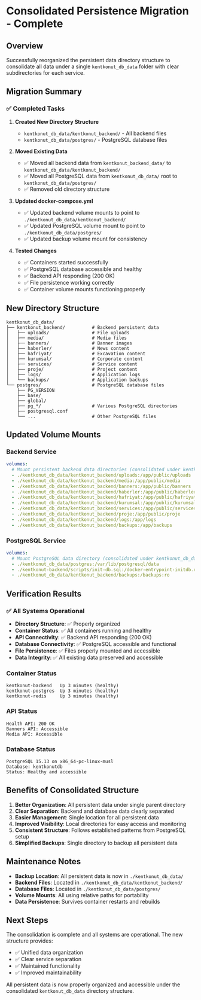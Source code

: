 # Consolidated Persistence Migration - Complete

## Overview
Successfully reorganized the persistent data directory structure to consolidate all data under a single `kentkonut_db_data` folder with clear subdirectories for each service.

## Migration Summary

### ✅ **Completed Tasks**

1. **Created New Directory Structure**
   - `kentkonut_db_data/kentkonut_backend/` - All backend files
   - `kentkonut_db_data/postgres/` - PostgreSQL database files

2. **Moved Existing Data**
   - ✅ Moved all backend data from `kentkonut_backend_data/` to `kentkonut_db_data/kentkonut_backend/`
   - ✅ Moved all PostgreSQL data from `kentkonut_db_data/` root to `kentkonut_db_data/postgres/`
   - ✅ Removed old directory structure

3. **Updated docker-compose.yml**
   - ✅ Updated backend volume mounts to point to `./kentkonut_db_data/kentkonut_backend/`
   - ✅ Updated PostgreSQL volume mount to point to `./kentkonut_db_data/postgres/`
   - ✅ Updated backup volume mount for consistency

4. **Tested Changes**
   - ✅ Containers started successfully
   - ✅ PostgreSQL database accessible and healthy
   - ✅ Backend API responding (200 OK)
   - ✅ File persistence working correctly
   - ✅ Container volume mounts functioning properly

## New Directory Structure

```
kentkonut_db_data/
├── kentkonut_backend/          # Backend persistent data
│   ├── uploads/                # File uploads
│   ├── media/                  # Media files
│   ├── banners/                # Banner images
│   ├── haberler/               # News content
│   ├── hafriyat/               # Excavation content
│   ├── kurumsal/               # Corporate content
│   ├── services/               # Service content
│   ├── proje/                  # Project content
│   ├── logs/                   # Application logs
│   └── backups/                # Application backups
└── postgres/                   # PostgreSQL database files
    ├── PG_VERSION
    ├── base/
    ├── global/
    ├── pg_*/                   # Various PostgreSQL directories
    ├── postgresql.conf
    └── ...                     # Other PostgreSQL files
```

## Updated Volume Mounts

### Backend Service
```yaml
volumes:
  # Mount persistent backend data directories (consolidated under kentkonut_db_data)
  - ./kentkonut_db_data/kentkonut_backend/uploads:/app/public/uploads
  - ./kentkonut_db_data/kentkonut_backend/media:/app/public/media
  - ./kentkonut_db_data/kentkonut_backend/banners:/app/public/banners
  - ./kentkonut_db_data/kentkonut_backend/haberler:/app/public/haberler
  - ./kentkonut_db_data/kentkonut_backend/hafriyat:/app/public/hafriyat
  - ./kentkonut_db_data/kentkonut_backend/kurumsal:/app/public/kurumsal
  - ./kentkonut_db_data/kentkonut_backend/services:/app/public/services
  - ./kentkonut_db_data/kentkonut_backend/proje:/app/public/proje
  - ./kentkonut_db_data/kentkonut_backend/logs:/app/logs
  - ./kentkonut_db_data/kentkonut_backend/backups:/app/backups
```

### PostgreSQL Service
```yaml
volumes:
  # Mount PostgreSQL data directory (consolidated under kentkonut_db_data/postgres)
  - ./kentkonut_db_data/postgres:/var/lib/postgresql/data
  - ./kentkonut-backend/scripts/init-db.sql:/docker-entrypoint-initdb.d/init-db.sql:ro
  - ./kentkonut_db_data/kentkonut_backend/backups:/backups:ro
```

## Verification Results

### ✅ **All Systems Operational**

- **Directory Structure**: ✅ Properly organized
- **Container Status**: ✅ All containers running and healthy
- **API Connectivity**: ✅ Backend API responding (200 OK)
- **Database Connectivity**: ✅ PostgreSQL accessible and functional
- **File Persistence**: ✅ Files properly mounted and accessible
- **Data Integrity**: ✅ All existing data preserved and accessible

### **Container Status**
```
kentkonut-backend   Up 3 minutes (healthy)
kentkonut-postgres  Up 3 minutes (healthy)  
kentkonut-redis     Up 3 minutes (healthy)
```

### **API Status**
```
Health API: 200 OK
Banners API: Accessible
Media API: Accessible
```

### **Database Status**
```
PostgreSQL 15.13 on x86_64-pc-linux-musl
Database: kentkonutdb
Status: Healthy and accessible
```

## Benefits of Consolidated Structure

1. **Better Organization**: All persistent data under single parent directory
2. **Clear Separation**: Backend and database data clearly separated
3. **Easier Management**: Single location for all persistent data
4. **Improved Visibility**: Local directories for easy access and monitoring
5. **Consistent Structure**: Follows established patterns from PostgreSQL setup
6. **Simplified Backups**: Single directory to backup all persistent data

## Maintenance Notes

- **Backup Location**: All persistent data is now in `./kentkonut_db_data/`
- **Backend Files**: Located in `./kentkonut_db_data/kentkonut_backend/`
- **Database Files**: Located in `./kentkonut_db_data/postgres/`
- **Volume Mounts**: All using relative paths for portability
- **Data Persistence**: Survives container restarts and rebuilds

## Next Steps

The consolidation is complete and all systems are operational. The new structure provides:
- ✅ Unified data organization
- ✅ Clear service separation  
- ✅ Maintained functionality
- ✅ Improved maintainability

All persistent data is now properly organized and accessible under the consolidated `kentkonut_db_data` directory structure.
